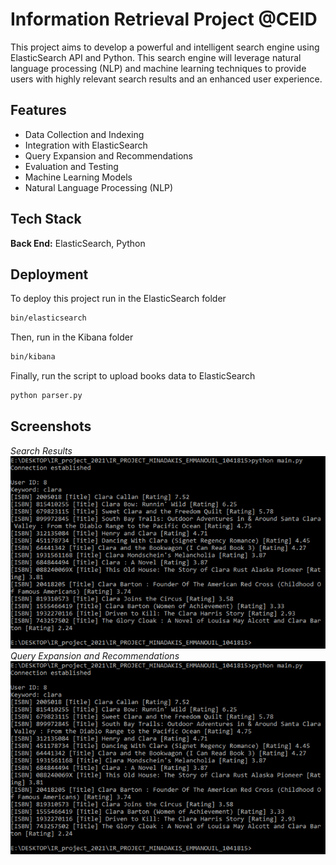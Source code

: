 
# Information Retrieval Project @CEID

This project aims to develop a powerful and intelligent search engine using ElasticSearch API and Python. This search engine will leverage natural language processing (NLP) and machine learning techniques to provide users with highly relevant search results and an enhanced user experience.


## Features

- Data Collection and Indexing
- Integration with ElasticSearch
- Query Expansion and Recommendations
- Evaluation and Testing
- Machine Learning Models
- Natural Language Processing (NLP)
## Tech Stack

**Back End:** ElasticSearch, Python



## Deployment

To deploy this project run in the ElasticSearch folder

```bash
bin/elasticsearch
```

Then, run in the Kibana folder

```bash
bin/kibana
```

Finally, run the script to upload books data to ElasticSearch

```bash
python parser.py
```

## Screenshots
*Search Results*</br>
![Search Results](https://github.com/manosmin/ceid-ir/blob/master/screenshots/ss1.png)
</br>
*Query Expansion and Recommendations*</br>
![Query Expansion and Recommendations](https://github.com/manosmin/ceid-ir/blob/master/screenshots/ss1.png)
